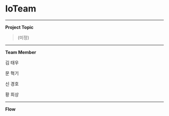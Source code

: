 # IoTeam

---

__Project Topic__

> (미정)
----

__Team Member__

김 태우

문 혁기

신 경호

황 희상 

---

__Flow__
